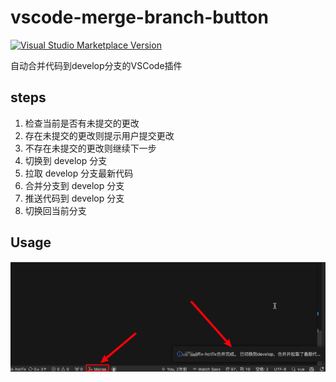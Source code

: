 # vscode-merge-branch-button

<a href="https://marketplace.visualstudio.com/items?itemName=antfu.ext-name" target="__blank"><img src="https://img.shields.io/visual-studio-marketplace/v/antfu.ext-name.svg?color=eee&amp;label=VS%20Code%20Marketplace&logo=visual-studio-code" alt="Visual Studio Marketplace Version" /></a>

自动合并代码到develop分支的VSCode插件

## steps
1. 检查当前是否有未提交的更改
  1. 存在未提交的更改则提示用户提交更改
  2. 不存在未提交的更改则继续下一步
2. 切换到 develop 分支
3. 拉取 develop 分支最新代码
3. 合并分支到 develop 分支
4. 推送代码到 develop 分支
5. 切换回当前分支

## Usage
![alt text](image.png)
